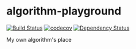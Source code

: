 # algorithm-playground

[![Build Status](https://travis-ci.org/kraluk/algorithm-playground.svg?branch=master)](https://travis-ci.org/kraluk/algorithm-playground) [![codecov](https://codecov.io/gh/kraluk/algorithm-playground/branch/master/graph/badge.svg)](https://codecov.io/gh/kraluk/algorithm-playground) [![Dependency Status](https://www.versioneye.com/user/projects/57f2d4129907da004067f6dd/badge.svg?style=flat-square)](https://www.versioneye.com/user/projects/57f2d4129907da004067f6dd)

My own algorithm's place
